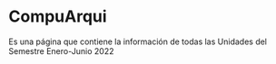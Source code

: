 # CompuArqui
Es una página que contiene la información de todas las Unidades del Semestre Enero-Junio 2022 
